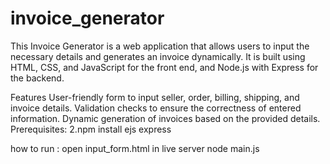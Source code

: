 # invoice_generator
This Invoice Generator is a web application that allows users to input the necessary details and generates an invoice dynamically. It is built using HTML, CSS, and JavaScript for the front end, and Node.js with Express for the backend.

Features
User-friendly form to input seller, order, billing, shipping, and invoice details.
Validation checks to ensure the correctness of entered information.
Dynamic generation of invoices based on the provided details.
Prerequisites:
2.npm install ejs express

how to run :
open input_form.html in live server
node main.js
